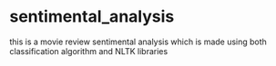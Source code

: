 # sentimental_analysis
this is a movie review sentimental analysis which is made using both classification algorithm and NLTK libraries
